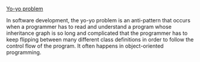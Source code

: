 [Yo-yo problem](https://en.wikipedia.org/wiki/Yo-yo_problem)

In software development, the yo-yo problem is an anti-pattern that occurs when a programmer has to read and understand a program whose inheritance graph is so long and complicated that the programmer has to keep flipping between many different class definitions in order to follow the control flow of the program. It often happens in object-oriented programming.

